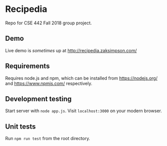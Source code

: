 # Recipedia
Repo for CSE 442 Fall 2018 group project. 

## Demo
Live demo is _sometimes_ up at http://recipedia.zaksimpson.com/

## Requirements
Requires node.js and npm, which can be installed from https://nodejs.org/ and https://www.npmjs.com/ respectively.

## Development testing
Start server with `node app.js`. Visit `localhost:3000` on your modern browser.

## Unit tests
Run `npm run test` from the root directory.
